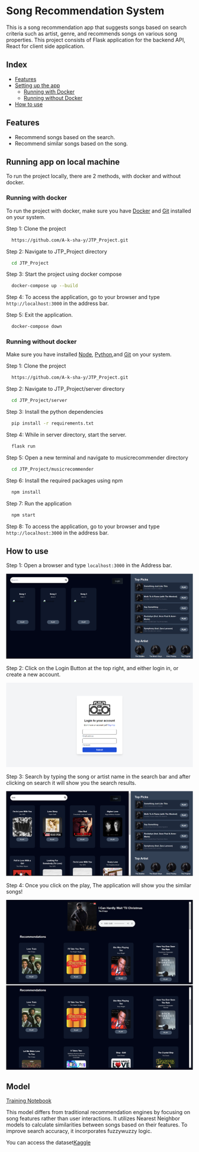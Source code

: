 
# Song Recommendation System

This is a song recommendation app that suggests songs based on search criteria such as artist, genre, and recommends songs on various song properties.
This project consists of Flask application for the backend API, React for client side application.

## Index

- [Features](#features)
- [Setting up the app](#running-app-on-local-machine)
    - [Running with Docker](#running-with-docker)
    - [Running without Docker](#running-without-docker)
- [How to use](#how-to-use)

## Features

- Recommend songs based on the search.
- Recommend similar songs based on the song.

## Running app on local machine

To run the project locally, there are 2 methods, with docker and without docker.

### Running with docker

To run the project with docker, make sure you have [Docker](https://docs.docker.com/get-docker/) and [Git](https://git-scm.com/downloads) installed on your system. 

Step 1: Clone the project

```bash
  https://github.com/A-k-sha-y/JTP_Project.git
```

Step 2: Navigate to JTP_Project directory

```bash
  cd JTP_Project
```

Step 3: Start the project using docker compose

```bash
  docker-compose up --build
```

Step 4: To access the application, go to your browser and type `http://localhost:3000` in the address bar.

Step 5: Exit the application.

```bash
  docker-compose down
```

### Running without docker

Make sure you have installed [Node](https://nodejs.org/en/download), [Python](https://www.python.org/downloads/),and [Git](https://git-scm.com/downloads) on your system.

Step 1: Clone the project

```bash
  https://github.com/A-k-sha-y/JTP_Project.git
```

Step 2: Navigate to JTP_Project/server directory

```bash
  cd JTP_Project/server
```

Step 3: Install the python dependencies

```bash
  pip install -r requirements.txt
```

Step 4: While in server directory, start the server.

```bash
  flask run
```

Step 5: Open a new terminal and navigate to musicrecommender directory

```bash
  cd JTP_Project/musicrecommender
```

Step 6: Install the required packages using npm

```bash
  npm install
```

Step 7: Run the application

```bash
  npm start
```

Step 8: To access the application, go to your browser and type `http://localhost:3000` in the address bar.

## How to use

Step 1: Open a browser and type `localhost:3000` in the Address bar.

![Home](https://raw.githubusercontent.com/A-k-sha-y/JTP_Project/master/screenshots/Home.png)

Step 2: Click on the Login Button at the top right, and either login in, or create a new account.

![Login](https://raw.githubusercontent.com/A-k-sha-y/JTP_Project/master/screenshots/Login.png)

Step 3: Search by typing the song or artist name in the search bar and after clicking on search it will show you the search results.  

![SearchResult](https://raw.githubusercontent.com/A-k-sha-y/JTP_Project/master/screenshots/Searching.png)

Step 4: Once you click on the play, The application will show you the similar songs!

![Recommendation](https://raw.githubusercontent.com/A-k-sha-y/JTP_Project/master/screenshots/Recommendation.png)
![Recommendation](https://raw.githubusercontent.com/A-k-sha-y/JTP_Project/master/screenshots/Recommendation2.png)

## Model 
[Training Notebook](Model.ipynb)

This model differs from traditional recommendation engines by focusing on song features rather than user interactions. It utilizes Nearest Neighbor models to calculate similarities between songs based on their features. To improve search accuracy, it incorporates fuzzywuzzy logic.

You can access the dataset[Kaggle](https://www.kaggle.com/datasets/maharshipandya/-spotify-tracks-dataset)
